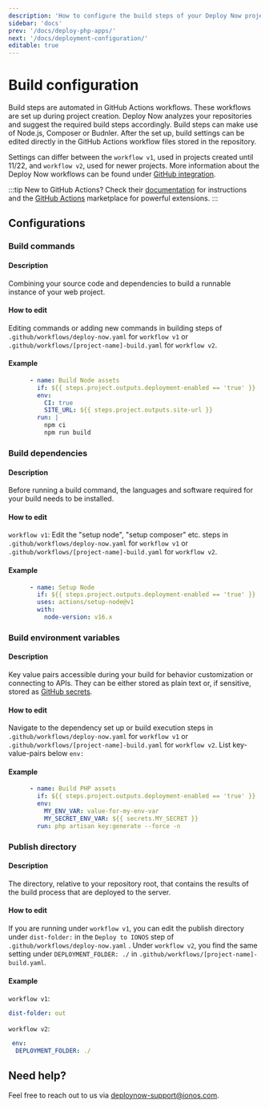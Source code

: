 ```yaml
---
description: 'How to configure the build steps of your Deploy Now project. Deploy Now detects your framework from the repository and sets up a GitHub Actions workflow accordingly.'
sidebar: 'docs'
prev: '/docs/deploy-php-apps/'
next: '/docs/deployment-configuration/'
editable: true
---
```


# Build configuration

Build steps are automated in GitHub Actions workflows. These workflows are set up during project creation. Deploy Now analyzes your repositories and suggest the required build steps accordingly. Build steps can make use of Node.js, Composer or Budnler. After the set up, build settings can be edited directly in the GitHub Actions workflow files stored in the repository.

Settings can differ between the `workflow v1`, used in projects created until 11/22, and `workflow v2`, used for newer projects. More information about the Deploy Now workflows can be found under [GitHub integration](/docs/git-integration/).

:::tip
New to GitHub Actions? Check their [documentation](https://docs.github.com/en/actions) for instructions and the [GitHub Actions](https://github.com/marketplace?type=actions) marketplace for powerful extensions.
:::

## Configurations

### Build commands
#### Description
Combining your source code and dependencies to build a runnable instance of your web project. 
#### How to edit
Editing commands or adding new commands in building steps of `.github/workflows/deploy-now.yaml` for `workflow v1`
or `.github/workflows/[project-name]-build.yaml` for `workflow v2`.
#### Example
``` yaml
      - name: Build Node assets
        if: ${{ steps.project.outputs.deployment-enabled == 'true' }}
        env:
          CI: true
          SITE_URL: ${{ steps.project.outputs.site-url }}
        run: |
          npm ci
          npm run build
```

### Build dependencies
#### Description
Before running a build command, the languages and software required for your build needs to be installed.
#### How to edit
`workflow v1`: Edit the "setup node", "setup composer" etc. steps in `.github/workflows/deploy-now.yaml` for `workflow v1` or `.github/workflows/[project-name]-build.yaml` for `workflow v2`.
#### Example
``` yaml
      - name: Setup Node
        if: ${{ steps.project.outputs.deployment-enabled == 'true' }}
        uses: actions/setup-node@v1
        with:
          node-version: v16.x
```


### Build environment variables
#### Description
Key value pairs accessible during your build for behavior customization or connecting to APIs. They can be either stored as plain text or, if sensitive, stored as [GitHub secrets](https://docs.github.com/en/actions/security-guides/encrypted-secrets). 
#### How to edit
Navigate to the dependency set up or build execution steps in `.github/workflows/deploy-now.yaml` for `workflow v1` or `.github/workflows/[project-name]-build.yaml` for `workflow v2`. List key-value-pairs below `env:` 
#### Example
``` yaml
      - name: Build PHP assets
        if: ${{ steps.project.outputs.deployment-enabled == 'true' }}
        env:
          MY_ENV_VAR: value-for-my-env-var
          MY_SECRET_ENV_VAR: ${{ secrets.MY_SECRET }} 
        run: php artisan key:generate --force -n
```

### Publish directory
#### Description
The directory, relative to your repository root, that contains the results of the build process that are deployed to the server.
#### How to edit
If you are running under `workflow v1`, you can edit the publish directory under `dist-folder:` in the `Deploy to IONOS` step of `.github/workflows/deploy-now.yaml` . Under `workflow v2`, you find the same setting under `DEPLOYMENT_FOLDER: ./` in `.github/workflows/[project-name]-build.yaml`.
#### Example
`workflow v1`:
``` yaml
dist-folder: out
```

`workflow v2`:
``` yaml
 env:
  DEPLOYMENT_FOLDER: ./
```

## Need help?
Feel free to reach out to us via <a href="mailto:deploynow-support@ionos.com">deploynow-support@ionos.com</a>.
